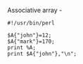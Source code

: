 Associative array  -

~~~~~~~~
#!/usr/bin/perl

$A{"john"}=12;
$A{"mark"}=170;
print %A;
print $A{"john"},"\n";
~~~~~~~~

